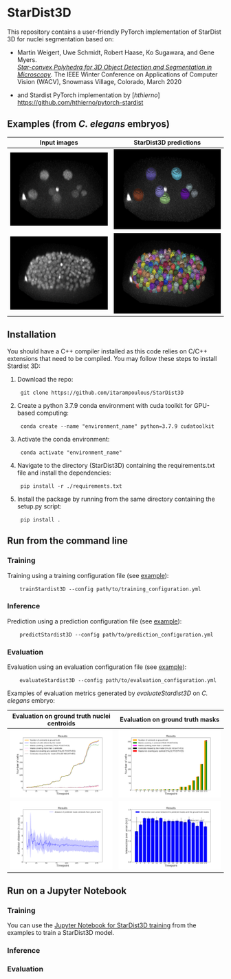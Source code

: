 # StarDist3D
This repository contains a user-friendly PyTorch implementation of StarDist 3D for nuclei segmentation based on:

- Martin Weigert, Uwe Schmidt, Robert Haase, Ko Sugawara, and Gene Myers.  
[*Star-convex Polyhedra for 3D Object Detection and Segmentation in Microscopy*](http://openaccess.thecvf.com/content_WACV_2020/papers/Weigert_Star-convex_Polyhedra_for_3D_Object_Detection_and_Segmentation_in_Microscopy_WACV_2020_paper.pdf). The IEEE Winter Conference on Applications of Computer Vision (WACV), Snowmass Village, Colorado, March 2020

- and Stardist PyTorch implementation by [*hthierno*] https://github.com/hthierno/pytorch-stardist

## Examples (from <em> C. elegans </em> embryos)

| Input images | StarDist3D predictions |
| ------- | ------- |
| ![Input image 1](./examples/predictions/Input_image_t22.png) | ![Prediction 1](./examples/predictions/Prediction_t22.png) |
| ![Input image 2](./examples/predictions/Input_image_t168.png) | ![Prediction 2](./examples/predictions/Prediction_t168.png) |


## Installation

You should have a C++ compiler installed as this code relies on C/C++ extensions that need to be compiled. You may follow these steps to install Stardist 3D:

1. Download the repo:

        git clone https://github.com/itarampoulous/StarDist3D

2. Create a python 3.7.9 conda environment with cuda toolkit for GPU-based computing:

        conda create --name "environment_name" python=3.7.9 cudatoolkit

3. Activate the conda environment:

        conda activate "environment_name"

4. Navigate to the directory (StarDist3D) containing the requirements.txt file and install the dependencies:

        pip install -r ./requirements.txt

5. Install the package by running from the same directory containing the setup.py script:

        pip install .

## Run from the command line

### Training
Training using a training configuration file (see [example](./examples/configurations/train_Stadist3D_config.yml)):

        trainStardist3D --config path/to/training_configuration.yml

### Inference
Prediction using a prediction configuration file (see [example](./examples/configurations/predict_Stardist3D_config.yml)):

        predictStardist3D --config path/to/prediction_configuration.yml

### Evaluation
Evaluation using an evaluation configuration file (see [example](./examples/configurations/evaluate_Stardist3D_config.yml)):

        evaluateStardist3D --config path/to/evaluation_configuration.yml

Examples of evaluation metrics generated by *evaluateStardist3D* on <em> C. elegans </em> embryo:

| Evaluation on ground truth nuclei centroids | Evaluation on ground truth masks |
| ------- | ------- |
| ![Evaluation centroidsGT 1](./examples/evaluation_metrics/summary_metrics_on_centroidsGT.png) | ![Evaluation masksGT 1](./examples/evaluation_metrics/summary_metrics_masksGT.png) |
| ![Evaluation centroidsGT 2](./examples/evaluation_metrics/summary_metrics_on_centroidsGT_Euclideandistance.png) | ![Evaluation masksGT 2](./examples/evaluation_metrics/summary_metrics_masksGT_IoU.png) |

## Run on a Jupyter Notebook

### Training
You can use the [Jupyter Notebook for StarDist3D training](./examples/notebooks/trainStarDist3D.ipynb) from the examples to train a StarDist3D model.

### Inference


### Evaluation